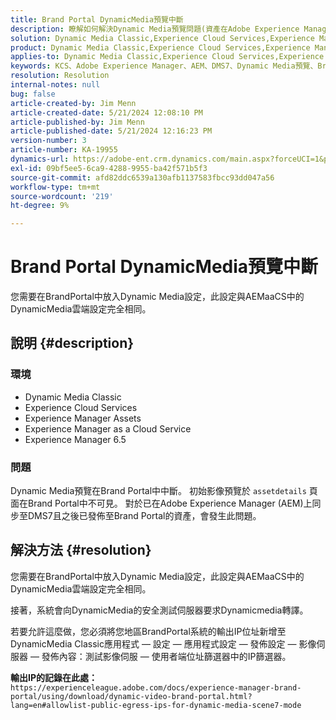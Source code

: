 ```yaml
---
title: Brand Portal DynamicMedia預覽中斷
description: 瞭解如何解決Dynamic Media預覽問題(資產在Adobe Experience Manager上同步至DMS7)。
solution: Dynamic Media Classic,Experience Cloud Services,Experience Manager,Experience Manager as a Cloud Service
product: Dynamic Media Classic,Experience Cloud Services,Experience Manager,Experience Manager as a Cloud Service
applies-to: Dynamic Media Classic,Experience Cloud Services,Experience Manager Assets,Experience Manager as a Cloud Service,Experience Manager 6.5
keywords: KCS、Adobe Experience Manager、AEM、DMS7、Dynamic Media預覽、Brand Portal、疑難排解
resolution: Resolution
internal-notes: null
bug: false
article-created-by: Jim Menn
article-created-date: 5/21/2024 12:08:10 PM
article-published-by: Jim Menn
article-published-date: 5/21/2024 12:16:23 PM
version-number: 3
article-number: KA-19955
dynamics-url: https://adobe-ent.crm.dynamics.com/main.aspx?forceUCI=1&pagetype=entityrecord&etn=knowledgearticle&id=317bc4c5-6a17-ef11-9f8a-6045bd006268
exl-id: 09bf5ee5-6ca9-4288-9955-ba42f571b5f3
source-git-commit: afd82ddc6539a130afb1137583fbcc93dd047a56
workflow-type: tm+mt
source-wordcount: '219'
ht-degree: 9%

---
```


# Brand Portal DynamicMedia預覽中斷


您需要在BrandPortal中放入Dynamic Media設定，此設定與AEMaaCS中的DynamicMedia雲端設定完全相同。

## 說明 {#description}


### <b>環境</b>

- Dynamic Media Classic
- Experience Cloud Services
- Experience Manager Assets
- Experience Manager as a Cloud Service
- Experience Manager 6.5




### <b>問題</b>

Dynamic Media預覽在Brand Portal中中斷。
初始影像預覽於 `assetdetails` 頁面在Brand Portal中不可見。 對於已在Adobe Experience Manager (AEM)上同步至DMS7且之後已發佈至Brand Portal的資產，會發生此問題。


## 解決方法 {#resolution}


您需要在BrandPortal中放入Dynamic Media設定，此設定與AEMaaCS中的DynamicMedia雲端設定完全相同。

接著，系統會向DynamicMedia的安全測試伺服器要求Dynamicmedia轉譯。

若要允許這麼做，您必須將您地區BrandPortal系統的輸出IP位址新增至DynamicMedia Classic應用程式 — 設定 — 應用程式設定 — 發佈設定 — 影像伺服器 — 發佈內容：測試影像伺服 — 使用者端位址篩選器中的IP篩選器。

<b>輸出IP的記錄在此處：</b>`https://experienceleague.adobe.com/docs/experience-manager-brand-portal/using/download/dynamic-video-brand-portal.html?lang=en#allowlist-public-egress-ips-for-dynamic-media-scene7-mode`
